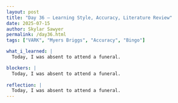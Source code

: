 ```yaml
---
layout: post
title: "Day 36 – Learning Style, Accuracy, Literature Review"
date: 2025-07-15
author: Skylar Sawyer
permalink: /day36.html
tags: ["VARK", "Myers Briggs", "Accuracy", "Bingo"]

what_i_learned: |
  Today, I was absent to attend a funeral.

blockers: |
  Today, I was absent to attend a funeral.
  
reflection: |
  Today, I was absent to attend a funeral. 
--- 
```

